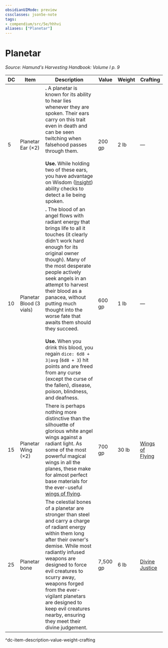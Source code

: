 ```yaml
---
obsidianUIMode: preview
cssclasses: json5e-note
tags:
- compendium/src/5e/hhhvi
aliases: ["Planetar"]
---
```

# Planetar
*Source: Hamund's Harvesting Handbook: Volume I p. 9* 

| DC | Item | Description | Value | Weight | Crafting |
|----|------|-------------|-------|--------|----------|
| 5 | Planetar Ear (×2) | **.** A planetar is known for its ability to hear lies whenever they are spoken. Their ears carry on this trait even in death and can be seen twitching when falsehood passes through them.<br /><br />**Use.** While holding two of these ears, you have advantage on Wisdom ([Insight](/compendium/rules/skills.md#Insight)) ability checks to detect a lie being spoken. | 200 gp | 2 lb | — |
| 10 | Planetar Blood (3 vials) | **.** The blood of an angel flows with radiant energy that brings life to all it touches (it clearly didn't work hard enough for its original owner though). Many of the most desperate people actively seek angels in an attempt to harvest their blood as a panacea, without putting much thought into the worse fate that awaits them should they succeed.<br /><br />**Use.** When you drink this blood, you regain `dice: 6d8 + 3\|avg` (`6d8 + 3`) hit points and are freed from any curse (except the curse of the fallen), disease, poison, blindness, and deafness. | 600 gp | 1 lb | — |
| 15 | Planetar Wing (×2) | There is perhaps nothing more distinctive than the silhouette of glorious white angel wings against a radiant light. As some of the most powerful magical wings in all the planes, these make for almost perfect base materials for the ever-useful [wings of flying](compendium/items/wings-of-flying.md). | 700 gp | 30 lb | [Wings of Flying](compendium/items/wings-of-flying.md) |
| 25 | Planetar bone | The celestial bones of a planetar are stronger than steel and carry a charge of radiant energy within them long after their owner's demise. While most radiantly infused weapons are designed to force evil creatures to scurry away, weapons forged from the ever-vigilant planetars are designed to keep evil creatures nearby, ensuring they meet their divine judgement. | 7,500 gp | 6 lb | [Divine Justice](compendium/items/divine-justice-hhhvi.md) |
^dc-item-description-value-weight-crafting